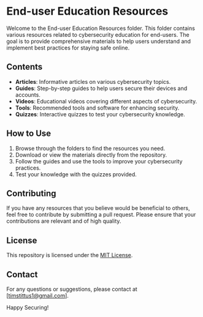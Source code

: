 # End-user Education Resources

Welcome to the End-user Education Resources folder. This folder contains various resources related to cybersecurity education for end-users. The goal is to provide comprehensive materials to help users understand and implement best practices for staying safe online.

## Contents

- **Articles**: Informative articles on various cybersecurity topics.
- **Guides**: Step-by-step guides to help users secure their devices and accounts.
- **Videos**: Educational videos covering different aspects of cybersecurity.
- **Tools**: Recommended tools and software for enhancing security.
- **Quizzes**: Interactive quizzes to test your cybersecurity knowledge.

## How to Use

1. Browse through the folders to find the resources you need.
2. Download or view the materials directly from the repository.
3. Follow the guides and use the tools to improve your cybersecurity practices.
4. Test your knowledge with the quizzes provided.

## Contributing

If you have any resources that you believe would be beneficial to others, feel free to contribute by submitting a pull request. Please ensure that your contributions are relevant and of high quality.

## License

This repository is licensed under the [MIT License](LICENSE).

## Contact

For any questions or suggestions, please contact at [timstittus1@gmail.com].

Happy Securing!